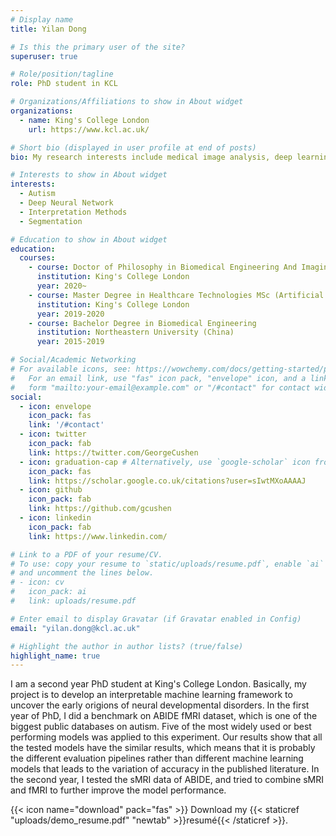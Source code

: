 ```yaml
---
# Display name
title: Yilan Dong

# Is this the primary user of the site?
superuser: true

# Role/position/tagline
role: PhD student in KCL

# Organizations/Affiliations to show in About widget
organizations:
  - name: King's College London
    url: https://www.kcl.ac.uk/

# Short bio (displayed in user profile at end of posts)
bio: My research interests include medical image analysis, deep learning neural network and interpretation methods.

# Interests to show in About widget
interests:
  - Autism
  - Deep Neural Network
  - Interpretation Methods
  - Segmentation

# Education to show in About widget
education:
  courses:
    - course: Doctor of Philosophy in Biomedical Engineering And Imaging Science Research FT (current)
      institution: King's College London
      year: 2020~
    - course: Master Degree in Healthcare Technologies MSc (Artificial Intelligence direction)
      institution: King's College London
      year: 2019-2020
    - course: Bachelor Degree in Biomedical Engineering
      institution: Northeastern University (China)
      year: 2015-2019

# Social/Academic Networking
# For available icons, see: https://wowchemy.com/docs/getting-started/page-builder/#icons
#   For an email link, use "fas" icon pack, "envelope" icon, and a link in the
#   form "mailto:your-email@example.com" or "/#contact" for contact widget.
social:
  - icon: envelope
    icon_pack: fas
    link: '/#contact'
  - icon: twitter
    icon_pack: fab
    link: https://twitter.com/GeorgeCushen
  - icon: graduation-cap # Alternatively, use `google-scholar` icon from `ai` icon pack
    icon_pack: fas
    link: https://scholar.google.co.uk/citations?user=sIwtMXoAAAAJ
  - icon: github
    icon_pack: fab
    link: https://github.com/gcushen
  - icon: linkedin
    icon_pack: fab
    link: https://www.linkedin.com/

# Link to a PDF of your resume/CV.
# To use: copy your resume to `static/uploads/resume.pdf`, enable `ai` icons in `params.toml`,
# and uncomment the lines below.
# - icon: cv
#   icon_pack: ai
#   link: uploads/resume.pdf

# Enter email to display Gravatar (if Gravatar enabled in Config)
email: "yilan.dong@kcl.ac.uk"

# Highlight the author in author lists? (true/false)
highlight_name: true
---
```


I am a second year PhD student at King's College London. Basically, my project is to develop an interpretable machine learning framework to uncover the early origions of neural developmental disorders. In the first year of PhD, I did a benchmark on ABIDE fMRI dataset, which is one of the biggest public databases on autism. Five of the most widely used or best performing models was applied to this experiment. Our results show that all the tested models have the similar results, which means that it is probably the different evaluation pipelines rather than different machine learning models that leads to the variation of accuracy in the published literature. In the second year,  I tested the sMRI data of ABIDE, and tried to combine sMRI and fMRI to further improve the model performance.

{{< icon name="download" pack="fas" >}} Download my {{< staticref "uploads/demo_resume.pdf" "newtab" >}}resumé{{< /staticref >}}.
